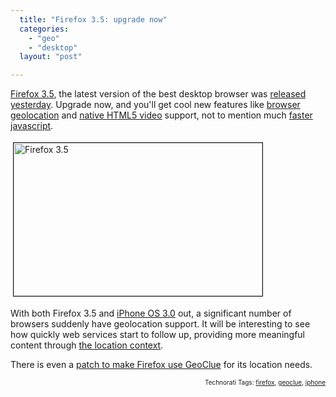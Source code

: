 ```yaml
---
  title: "Firefox 3.5: upgrade now"
  categories: 
    - "geo"
    - "desktop"
  layout: "post"

---
```

<p>
<a href="http://www.mozilla.com/en-US/firefox/upgrade.html">Firefox 3.5</a>, the latest version of the best desktop browser was <a href="http://www.mozilla.com/en-US/firefox/3.5/releasenotes/">released yesterday</a>. Upgrade now, and you'll get cool new features like <a href="http://bergie.iki.fi/blog/browser_geolocation_without_gps-quite_accurate_enough/">browser geolocation</a> and <a href="https://developer.mozilla.org/en/Using_audio_and_video_in_Firefox">native HTML5 video</a> support, not to mention much <a href="http://www.mozilla.com/en-US/firefox/performance/">faster javascript</a>.
</p><p>
<img src="https://s3.eu-central-1.amazonaws.com/bergie-iki-fi/firefox-35-upgrade.jpg" height="245" width="398" border="1" hspace="4" vspace="4" alt="Firefox 3.5" title="Firefox 3.5" />
</p><p>
With both Firefox 3.5 and <a href="http://conceptdev.blogspot.com/2009/06/iphone-os-30-safari-geolocation.html">iPhone OS 3.0</a> out, a significant number of browsers suddenly have geolocation support. It will be interesting to see how quickly web services start to follow up, providing more meaningful content through <a href="http://worrydream.com/MagicInk/#inferring_context_from_the_environment">the location context</a>.
</p><p>
There is even a <a href="https://bugzilla.mozilla.org/show_bug.cgi?id=485472">patch to make Firefox use GeoClue</a> for its location needs.
</p>
<p style="text-align:right;font-size:10px;">Technorati Tags: <a href="http://www.technorati.com/tag/firefox" rel="tag">firefox</a>, <a href="http://www.technorati.com/tag/geoclue" rel="tag">geoclue</a>, <a href="http://www.technorati.com/tag/iphone" rel="tag">iphone</a></p>
